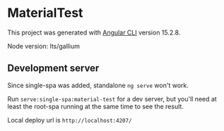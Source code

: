 # MaterialTest

This project was generated with [Angular CLI](https://github.com/angular/angular-cli) version 15.2.8.

Node version: lts/gallium

## Development server
Since single-spa was added, standalone `ng serve` won't work.

Run `serve:single-spa:material-test` for a dev server, but you'll need at least the root-spa running at the same time to see the result.

Local deploy url is `http://localhost:4207/`


